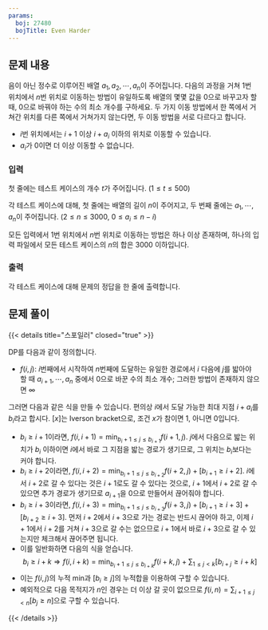 ```yaml
---
params:
  boj: 27480
  bojTitle: Even Harder
---
```


## 문제 내용

음이 아닌 정수로 이루어진 배열 $a_1, a_2, \cdots, a_n$이 주어집니다. 다음의 과정을 거쳐 1번 위치에서 $n$번 위치로 이동하는 방법이 유일하도록 배열의 몇몇 값을 0으로 바꾸고자 할 때, 0으로 바꿔야 하는 수의 최소 개수를 구하세요.
두 가지 이동 방법에서 한 쪽에서 거쳐간 위치를 다른 쪽에서 거쳐가지 않는다면, 두 이동 방법을 서로 다르다고 합니다.

* $i$번 위치에서는 $i+1$ 이상 $i+a_i$ 이하의 위치로 이동할 수 있습니다.
* $a_i$가 0이면 더 이상 이동할 수 없습니다.

### 입력

첫 줄에는 테스트 케이스의 개수 $t$가 주어집니다. ($1 \le t \le 500$)

각 테스트 케이스에 대해, 첫 줄에는 배열의 길이 $n$이 주어지고, 두 번째 줄에는 $a_1, \cdots, a_n$이 주어집니다. ($2 \le n \le 3000$, $0 \le a_i \le n-i$)

모든 입력에서 1번 위치에서 $n$번 위치로 이동하는 방법은 하나 이상 존재하며, 하나의 입력 파일에서 모든 테스트 케이스의 $n$의 합은 $3000$ 이하입니다.

### 출력

각 테스트 케이스에 대해 문제의 정답을 한 줄에 출력합니다.

## 문제 풀이

{{< details title="스포일러" closed="true" >}}

DP를 다음과 같이 정의합니다.

* $f(i, j)$: $i$번째에서 시작하여 $n$번째에 도달하는 유일한 경로에서 $i$ 다음에 $j$를 밟아야 할 때 $a_{i+1}, \cdots, a_n$ 중에서 0으로 바꾼 수의 최소 개수; 그러한 방법이 존재하지 않으면 $\infty$

그러면 다음과 같은 식을 만들 수 있습니다. 편의상 $i$에서 도달 가능한 최대 지점 $i + a_i$를 $b_i$라고 합시다. $[x]$는 Iverson bracket으로, 조건 $x$가 참이면 1, 아니면 0입니다.

* $b_i \ge i+1$이라면, $f(i, i+1) = \min_{b_i + 1 \le j \le b_{i+1}} f(i+1, j)$. $j$에서 다음으로 밟는 위치가 $b_i$ 이하이면 $i$에서 바로 그 지점을 밟는 경로가 생기므로, 그 위치는 $b_i$보다는 커야 합니다.
* $b_i \ge i+2$이라면, $f(i, i+2) = \min_{b_i + 1 \le j \le b_{i+2}} f(i+2, j) + [b_{i+1} \ge i+2]$.
  $i$에서 $i+2$로 갈 수 있다는 것은 $i+1$로도 갈 수 있다는 것으로, $i+1$에서 $i+2$로 갈 수 있으면 추가 경로가 생기므로 $a_{i+1}$을 0으로 만들어서 끊어줘야 합니다.
* $b_i \ge i+3$이라면, $f(i, i+3) = \min_{b_i + 1 \le j \le b_{i+3}} f(i+3, j) + [b_{i+1} \ge i+3] + [b_{i+2} \ge i+3]$.
  먼저 $i+2$에서 $i+3$으로 가는 경로는 반드시 끊어야 하고, 이제 $i+1$에서 $i+2$를 거쳐 $i+3$으로 갈 수는 없으므로 $i+1$에서 바로 $i+3$으로 갈 수 있는지만 체크해서 끊어주면 됩니다.
* 이를 일반화하면 다음의 식을 얻습니다. $$b_i \ge i+k \Rightarrow f(i, i+k) = \min_{b_i + 1 \le j \le b_{i+k}} f(i+k, j) + \sum_{1 \le j < k} [b_{i+j} \ge i+k]$$
* 이는 $f(i, j)$의 누적 min과 $[b_i \ge j]$의 누적합을 이용하여 구할 수 있습니다.
* 예외적으로 다음 목적지가 $n$인 경우는 더 이상 갈 곳이 없으므로 $f(i, n) = \sum_{i+1 \le j < n} [b_{j} \ge n]$으로 구할 수 있습니다.

{{< /details >}}
